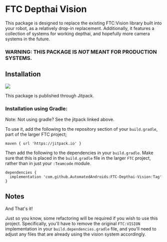 # FTC Depthai Vision

This package is designed to replace the existing FTC:Vision library built into your robot, as a relatively drop-in replacement. Additionally, it features a collection of systems for working depthai, and hopefully more camera systems in the future.

### WARNING: THIS PACKAGE IS _NOT_ MEANT FOR PRODUCTION SYSTEMS.
## Installation
[![](https://jitpack.io/v/AutomatedAndroids/FTC-Depthai-Vision.svg)](https://jitpack.io/#AutomatedAndroids/FTC-Depthai-Vision)

This package is published through Jitpack.

### Installation using Gradle:
Note: Not using gradle? See the jitpack linked above.

To use it, add the following to the repository section of your `build.gradle`, part of the larger FTC project; 
```
maven { url 'https://jitpack.io' }
```

Then add the following to the dependencies in your `build.gradle`. Make sure that this is placed in the  `build.gradle` file in the larger `FTC` project, rather than in just your `:Teamcode` module.
```
dependencies {
  implementation 'com.github.AutomatedAndroids:FTC-Depthai-Vision:Tag'
}
```
## Notes
And That's it!

Just so you know, some refactoring will be required if you wish to use this project. Specifically, you'll have to remove the original `FTC:VISION` implementation in your `build.dependencies.gradle` file, and you'll need to adjust any files that are already using the vision system accordingly.
